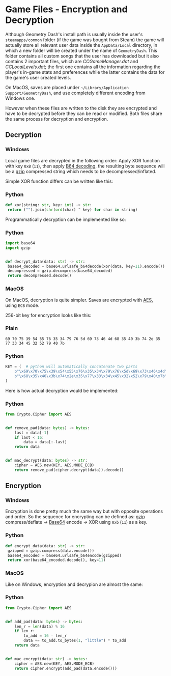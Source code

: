 # Game Files - Encryption and Decryption

Although Geometry Dash's install path is usually inside the user's `steamapps/common` folder (if the game was bought from Steam) the game will actually store all relevant user data inside the `AppData/Local` directory, in which a new folder will be created under the name of `GeometryDash`. This folder contains all custom songs that the user has downloaded but it also contains 2 important files, which are *CCGameManager.dat* and *CCLocalLevels.dat*; the first one contains all the information regarding the player's in-game stats and preferences while the latter contains the data for the game's user created levels.

On MacOS, saves are placed under `~/Library/Application Support/GeometryDash`, and use completely different encoding from Windows one.

However when these files are written to the disk they are encrypted and have to be decrypted before they can be read or modified.
Both files share the same process for decryption and encryption.

## Decryption

### Windows

Local game files are decrypted in the following order: Apply XOR function with key `0xB` (`11`), then apply [B64 decoding](topics/encryption/base64), the resulting byte sequence will be a [gzip](https://zlib.net) compressed string which needs to be decompressed/inflated.

Simple XOR function differs can be written like this:

<!-- tabs:start -->

### **Python**

```py
def xor(string: str, key: int) -> str:
 return ("").join(chr(ord(char) ^ key) for char in string)
```

<!-- tabs:end -->

Programmatically decryption can be implemented like so:

<!-- tabs:start -->

### **Python**

```py
import base64
import gzip


def decrypt_data(data: str) -> str:
 base64_decoded = base64.urlsafe_b64decode(xor(data, key=11).encode())
 decompressed = gzip.decompress(base64_decoded)
 return decompressed.decode()
```

<!-- tabs:end -->

### MacOS

On MacOS, decryption is quite simpler. Saves are encrypted with
[AES](https://en.wikipedia.org/wiki/Advanced_Encryption_Standard), using `ECB` mode.

256-bit key for encryption looks like this:

<!-- tabs:start -->

### **Plain**

```plain
69 70 75 39 54 55 76 35 34 79 76 5d 69 73 46 4d 68 35 40 3b 74 2e 35 77 33 34 45 32 52 79 40 7b
```

### **Python**

```py
KEY = (  # python will automatically concatenate two parts
    b"\x69\x70\x75\x39\x54\x55\x76\x35\x34\x79\x76\x5d\x69\x73\x46\x4d"
    b"\x68\x35\x40\x3b\x74\x2e\x35\x77\x33\x34\x45\x32\x52\x79\x40\x7b"
)
```

<!-- tabs:end -->

Here is how actual decryption would be implemented:

<!-- tabs:start -->

### **Python**

```py
from Crypto.Cipher import AES


def remove_pad(data: bytes) -> bytes:
    last = data[-1]
    if last < 16:
        data = data[:-last]
    return data


def mac_decrypt(data: bytes) -> str:
    cipher = AES.new(KEY, AES.MODE_ECB)
    return remove_pad(cipher.decrypt(data)).decode()
```

<!-- tabs:end -->

## Encryption

### Windows

Encryption is done pretty much the same way but with opposite operations and order. So the sequence for encrypting can be defined as: [gzip](https://zlib.net) compress/deflate -> [Base64](topics/encryption/base64) encode -> XOR using `0xb` (`11`) as a key.

<!-- tabs:start -->

### **Python**

```py
def encrypt_data(data: str) -> str:
 gzipped = gzip.compress(data.encode())
 base64_encoded = base64.urlsafe_b64encode(gzipped)
 return xor(base64_encoded.decode(), key=11)
```

<!-- tabs:end -->

### MacOS

Like on Windows, encryption and decrypion are almost the same:

<!-- tabs:start -->

### **Python**

```py
from Crypto.Cipher import AES


def add_pad(data: bytes) -> bytes:
    len_r = len(data) % 16
    if len_r:
        to_add = 16 - len_r
        data += to_add.to_bytes(1, "little") * to_add
    return data


def mac_encrypt(data: str) -> bytes:
    cipher = AES.new(KEY, AES.MODE_ECB)
    return cipher.encrypt(add_pad(data.encode()))
```

<!-- tabs:end -->
